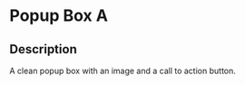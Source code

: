 <!-- Only Modify The Commented Text and Capitalised Text-->
# Popup Box A
## Description
A clean popup box with an image and a call to action button.
<!-- EXPLAIN ABOUT YOUR COMPONENT HERE -->